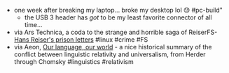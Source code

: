 - one week after breaking my laptop... broke my desktop lol 😓 #pc-build"
	- the USB 3 header has _got_ to be my least favorite connector of all time...
- via Ars Technica, a coda to the strange and horrible saga of ReiserFS- [Hans Reiser's prison letters](https://arstechnica.com/gadgets/2024/01/convicted-murderer-filesystem-creator-writes-of-regrets-to-linux-list/) #linux #crime #FS
- via Aeon, [Our language, our world](https://aeon.co/essays/does-language-mirror-the-mind-an-intellectual-history) - a nice historical summary of the conflict between linguistic relativity and universalism, from Herder through Chomsky #linguistics #relativism